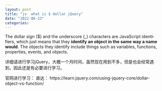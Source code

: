 ```yaml
---
layout: post
title: "js  what is $ dollar jQuery"
date: "2022-06-23"
categories: 
---
```

<p><span class="ILfuVd" lang="en"><span class="hgKElc">The dollar sign ($) and the underscore (_) characters are JavaScript identifiers, which just means that they <b>identify an object in the same way a name would</b>. The objects they identify include things such as variables, functions, properties, events, and objects.</span></span></p>

<p>详细请进行学习jQuery，大概一个月时间，虽然现在用到不多，但是也会经常遇到，因此还是有必要进行学习。</p>

<p>官网进行学习： 直达： https://learn.jquery.com/using-jquery-core/dollar-object-vs-function/</p>

